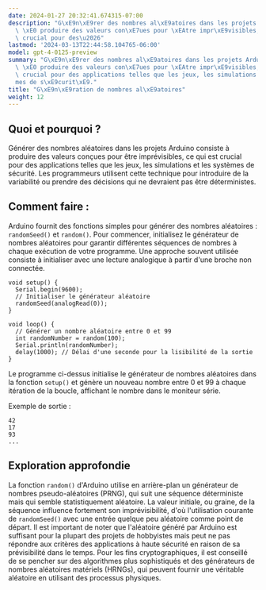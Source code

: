 ```yaml
---
date: 2024-01-27 20:32:41.674315-07:00
description: "G\xE9n\xE9rer des nombres al\xE9atoires dans les projets Arduino consiste\
  \ \xE0 produire des valeurs con\xE7ues pour \xEAtre impr\xE9visibles, ce qui est\
  \ crucial pour des\u2026"
lastmod: '2024-03-13T22:44:58.104765-06:00'
model: gpt-4-0125-preview
summary: "G\xE9n\xE9rer des nombres al\xE9atoires dans les projets Arduino consiste\
  \ \xE0 produire des valeurs con\xE7ues pour \xEAtre impr\xE9visibles, ce qui est\
  \ crucial pour des applications telles que les jeux, les simulations et les syst\xE8\
  mes de s\xE9curit\xE9."
title: "G\xE9n\xE9ration de nombres al\xE9atoires"
weight: 12
---
```


## Quoi et pourquoi ?
Générer des nombres aléatoires dans les projets Arduino consiste à produire des valeurs conçues pour être imprévisibles, ce qui est crucial pour des applications telles que les jeux, les simulations et les systèmes de sécurité. Les programmeurs utilisent cette technique pour introduire de la variabilité ou prendre des décisions qui ne devraient pas être déterministes.

## Comment faire :
Arduino fournit des fonctions simples pour générer des nombres aléatoires : `randomSeed()` et `random()`. Pour commencer, initialisez le générateur de nombres aléatoires pour garantir différentes séquences de nombres à chaque exécution de votre programme. Une approche souvent utilisée consiste à initialiser avec une lecture analogique à partir d'une broche non connectée.

```Arduino
void setup() {
  Serial.begin(9600);
  // Initialiser le générateur aléatoire
  randomSeed(analogRead(0));
}

void loop() {
  // Générer un nombre aléatoire entre 0 et 99
  int randomNumber = random(100);
  Serial.println(randomNumber);
  delay(1000); // Délai d'une seconde pour la lisibilité de la sortie
}
```

Le programme ci-dessus initialise le générateur de nombres aléatoires dans la fonction `setup()` et génère un nouveau nombre entre 0 et 99 à chaque itération de la boucle, affichant le nombre dans le moniteur série.

Exemple de sortie :
```
42
17
93
...
```

## Exploration approfondie
La fonction `random()` d'Arduino utilise en arrière-plan un générateur de nombres pseudo-aléatoires (PRNG), qui suit une séquence déterministe mais qui semble statistiquement aléatoire. La valeur initiale, ou graine, de la séquence influence fortement son imprévisibilité, d'où l'utilisation courante de `randomSeed()` avec une entrée quelque peu aléatoire comme point de départ. Il est important de noter que l'aléatoire généré par Arduino est suffisant pour la plupart des projets de hobbyistes mais peut ne pas répondre aux critères des applications à haute sécurité en raison de sa prévisibilité dans le temps. Pour les fins cryptographiques, il est conseillé de se pencher sur des algorithmes plus sophistiqués et des générateurs de nombres aléatoires matériels (HRNGs), qui peuvent fournir une véritable aléatoire en utilisant des processus physiques.

